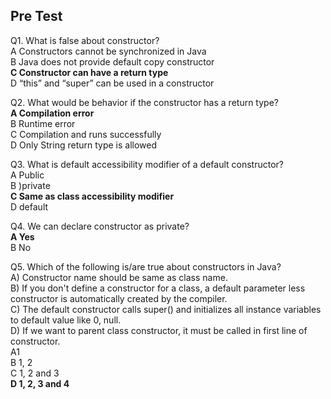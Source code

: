 ## Pre Test

Q1. What is false about constructor?<br>
A  Constructors cannot be synchronized in Java<br>
B  Java does not provide default copy constructor<br>
**C  Constructor can have a return type**<br>
D  “this” and “super” can be used in a constructor<br>

Q2. What would be behavior if the constructor has a return type?<br>
**A  Compilation error**<br>
B  Runtime error<br>
C  Compilation and runs successfully<br>
D  Only String return type is allowed<br>

Q3. What is default accessibility modifier of a default constructor?<br>
A Public<br>
B )private<br>
**C Same as class accessibility modifier**<br>
D default<br>

Q4. We can declare constructor as private?<br>
**A Yes**<br>
B No<br>


Q5. Which of the following is/are true about constructors in Java?<br>
A) Constructor name should be same as class name.<br>
B) If you don't define a constructor for a class, a default parameter less constructor is automatically created by the compiler. <br>
C) The default constructor calls super() and initializes all instance variables to default value like 0, null.<br>
D) If we want to parent class constructor, it must be called in first line of constructor.<br>
A1<br>
B 1, 2<br>
C 1, 2 and 3<br>
**D 1, 2, 3 and 4**<br>